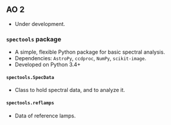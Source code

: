 ## AO 2

* Under development.

### ```spectools``` package

* A simple, flexible Python package for basic spectral analysis.
* Dependencies: ```AstroPy```, ```ccdproc```, ```NumPy```, ```scikit-image```.
 * Developed on Python 3.4+

#### ```spectools.SpecData```

* Class to hold spectral data, and to analyze it.

#### ```spectools.reflamps```

* Data of reference lamps.

